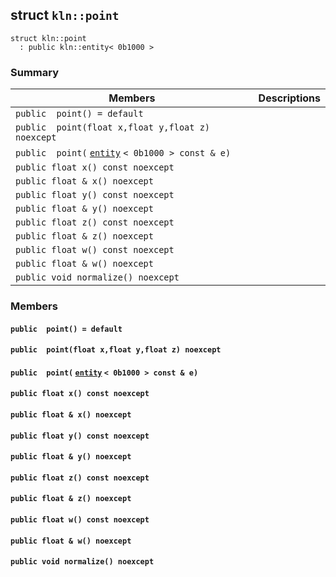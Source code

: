 ## struct `kln::point` 

```
struct kln::point
  : public kln::entity< 0b1000 >
```  

### Summary

 Members                        | Descriptions                                
--------------------------------|---------------------------------------------
`public  point() = default`  | 
`public  point(float x,float y,float z) noexcept`  | 
`public  point(` [`entity`](/api/kln::entity#structkln_1_1entity) `< 0b1000 > const & e)`  | 
`public float x() const noexcept`  | 
`public float & x() noexcept`  | 
`public float y() const noexcept`  | 
`public float & y() noexcept`  | 
`public float z() const noexcept`  | 
`public float & z() noexcept`  | 
`public float w() const noexcept`  | 
`public float & w() noexcept`  | 
`public void normalize() noexcept`  | 

### Members

#### `public  point() = default`  

#### `public  point(float x,float y,float z) noexcept`  

#### `public  point(` [`entity`](/api/kln::entity#structkln_1_1entity) `< 0b1000 > const & e)`  

#### `public float x() const noexcept`  

#### `public float & x() noexcept`  

#### `public float y() const noexcept`  

#### `public float & y() noexcept`  

#### `public float z() const noexcept`  

#### `public float & z() noexcept`  

#### `public float w() const noexcept`  

#### `public float & w() noexcept`  

#### `public void normalize() noexcept`  

